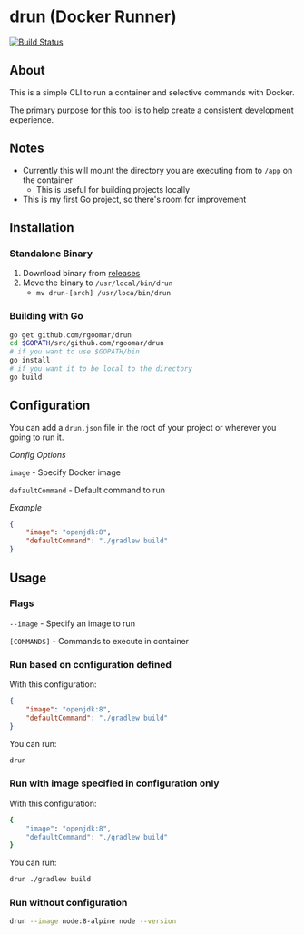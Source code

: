 # drun (Docker Runner)

[![Build Status](https://travis-ci.org/rgoomar/drun.svg?branch=master)](https://travis-ci.org/rgoomar/drun)

## About

This is a simple CLI to run a container and selective commands with Docker.

The primary purpose for this tool is to help create a consistent development experience.

## Notes

* Currently this will mount the directory you are executing from to `/app` on the container
    * This is useful for building projects locally
* This is my first Go project, so there's room for improvement

## Installation

### Standalone Binary

1. Download binary from [releases](https://github.com/rgoomar/drun/releases/)
1. Move the binary to `/usr/local/bin/drun`
    - `mv drun-[arch] /usr/loca/bin/drun`

### Building with Go

```bash
go get github.com/rgoomar/drun
cd $GOPATH/src/github.com/rgoomar/drun
# if you want to use $GOPATH/bin
go install
# if you want it to be local to the directory
go build
```

## Configuration

You can add a `drun.json` file in the root of your project or wherever you going to run it.

*Config Options*

`image` - Specify Docker image

`defaultCommand` - Default command to run

*Example*
```json
{
    "image": "openjdk:8",
    "defaultCommand": "./gradlew build"
}
```

## Usage

### Flags

`--image` - Specify an image to run

`[COMMANDS]` - Commands to execute in container

### Run based on configuration defined

With this configuration:
```json
{
    "image": "openjdk:8",
    "defaultCommand": "./gradlew build"
}
```

You can run:
```bash
drun
```

### Run with image specified in configuration only

With this configuration:
```bash
{
    "image": "openjdk:8",
    "defaultCommand": "./gradlew build"
}
```

You can run:
```bash
drun ./gradlew build
```

### Run without configuration

```bash
drun --image node:8-alpine node --version
```
